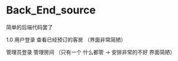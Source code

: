 # Back_End_source

简单的后端代码罢了

1.0 用户登录 查看已经预订的客房 （界面非常简陋）
    
管理员登录 管理房间 （只有一个 什么都管 -> 安排非常的不好 界面简陋）
   
